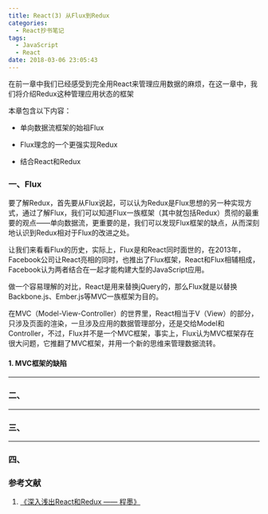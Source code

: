 ```yaml
---
title: React(3) 从Flux到Redux
categories:
  - React抄书笔记
tags:
  - JavaScript
  - React
date: 2018-03-06 23:05:43
---
```


在前一章中我们已经感受到完全用React来管理应用数据的麻烦，在这一章中，我们将介绍Redux这种管理应用状态的框架

<!-- More -->

本章包含以下内容：

* 单向数据流框架的始祖Flux

* Flux理念的一个更强实现Redux

* 结合React和Redux

### 一、Flux

要了解Redux，首先要从Flux说起，可以认为Redux是Flux思想的另一种实现方式，通过了解Flux，我们可以知道Flux一族框架（其中就包括Redux）贯彻的最重要的观点——单向数据流，更重要的是，我们可以发现Flux框架的缺点，从而深刻地认识到Redux相对于Flux的改进之处。

让我们来看看Flux的历史，实际上，Flux是和React同时面世的，在2013年，Facebook公司让React亮相的同时，也推出了Flux框架，React和Flux相辅相成，Facebook认为两者结合在一起才能构建大型的JavaScript应用。

做一个容易理解的对比，React是用来替换jQuery的，那么Flux就是以替换Backbone.js、Ember.js等MVC一族框架为目的。

在MVC（Model-View-Controller）的世界里，React相当于V（View）的部分，只涉及页面的渲染，一旦涉及应用的数据管理部分，还是交给Model和Controller，不过，Flux并不是一个MVC框架，事实上，Flux认为MVC框架存在很大问题，它推翻了MVC框架，并用一个新的思维来管理数据流转。

#### 1. MVC框架的缺陷




---

### 二、

<!-- Todo -->


---

### 三、

<!-- Todo -->


---

### 四、

<!-- Todo -->

### 参考文献

1. [《深入浅出React和Redux —— 程墨》]()